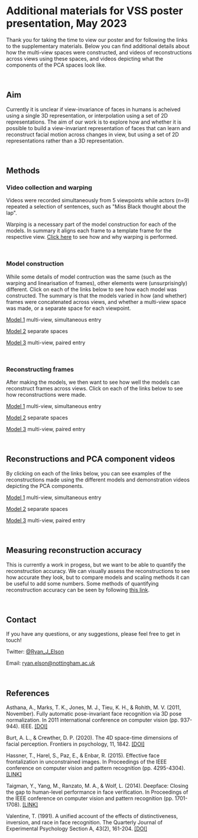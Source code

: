 # Additional materials for VSS poster presentation, May 2023
Thank you for taking the time to view our poster and for following the links to the supplementary materials.
Below you can find additional details about how the multi-view spaces were constructed, and videos of reconstructions across views using these spaces, and videos depicting what the components of the PCA spaces look like. 

<br>

## Aim
Currently it is unclear if view-invariance of faces in humans is acheived using a single 3D representation, or interpolation using a set of 2D representations. The aim of our work is to explore how and whether it is possible to build a view-invariant representation of faces that can learn and reconstruct facial motion across changes in view, but using a set of 2D representations rather than a 3D representation.

<br>

## Methods

### Video collection and warping
Videos were recorded simultaneously from 5 viewpoints while actors (n=9) repeated a selection of sentences, such as "Miss Black thought about the lap". 

Warping is a necessary part of the model construction for each of the models. In summary it aligns each frame to a template frame for the respective view. [Click here](https://ryanelson1996.github.io/VSS_2023_Poster_Supplement/Warping.html) to see how and why warping is performed.

<br>

### Model construction
While some details of model contruction was the same (such as the warping and linearisation of frames), other elements were (unsurprisingly) different. Click on each of the links below to see how each model was constructed. The summary is that the models varied in how (and whether) frames were concatenated across views, and whether a multi-view space was made, or a separate space for each viewpoint.

[Model 1](https://ryanelson1996.github.io/VSS_2023_Poster_Supplement/model_1_construction.html) multi-view, simultaneous entry

[Model 2](https://ryanelson1996.github.io/VSS_2023_Poster_Supplement/model_2_construction.html) separate spaces

[Model 3](https://ryanelson1996.github.io/VSS_2023_Poster_Supplement/model_3_construction.html) multi-view, paired entry

<br>

### Reconstructing frames
After making the models, we then want to see how well the models can reconstruct frames across views. Click on each of the links below to see how reconstructions were made.

[Model 1](https://ryanelson1996.github.io/VSS_2023_Poster_Supplement/model_1_reconstructing_frames.html) multi-view, simultaneous entry

[Model 2](https://ryanelson1996.github.io/VSS_2023_Poster_Supplement/model_2_reconstructing_frames.html) separate spaces

[Model 3](https://ryanelson1996.github.io/VSS_2023_Poster_Supplement/model_3_reconstructing_frames.html) multi-view, paired entry

<br>

## Reconstructions and PCA component videos
By clicking on each of the links below, you can see examples of the reconstructions made using the different models and demonstration videos depicting the PCA components.

[Model 1](https://ryanelson1996.github.io/VSS_2023_Poster_Supplement/model_1_multi-view_simultaneious_entry.html)  multi-view, simultaneous entry

[Model 2](https://ryanelson1996.github.io/VSS_2023_Poster_Supplement/model_2_separate_spaces.html) separate spaces

[Model 3](https://ryanelson1996.github.io/VSS_2023_Poster_Supplement/model_3_paired_entry_reconstructions.html) multi-view, paired entry

<br>

## Measuring reconstruction accuracy
This is currently a work in progess, but we want to be able to quantify the reconstruction accuracy. We can visually assess the reconstructions to see how accurate they look, but to compare models and scaling methods it can be useful to add some numbers. Some methods of quantifying reconstruction accuracy can be seen by following [this link](https://ryanelson1996.github.io/VSS_2023_Poster_Supplement/measuring_reconstruction_accuracy.html).
        

<br>

## Contact  

If you have any questions, or any suggestions, please feel free to get in touch!

Twitter: [@Ryan_J_Elson](https://twitter.com/Ryan_J_Elson)  

Email: [ryan.elson@nottingham.ac.uk](ryan.elson@nottingham.ac.uk)  

<br>

## References  

Asthana, A., Marks, T. K., Jones, M. J., Tieu, K. H., & Rohith, M. V. (2011, November). Fully automatic pose-invariant face recognition via 3D pose normalization. In 2011 international conference on computer vision (pp. 937-944). IEEE. [[DOI]](https://doi.org/10.1109/ICCV.2011.6126336)

Burt, A. L., & Crewther, D. P. (2020). The 4D space-time dimensions of facial perception. Frontiers in psychology, 11, 1842. [[DOI]](https://doi.org/10.3389/fpsyg.2020.01842)

Hassner, T., Harel, S., Paz, E., & Enbar, R. (2015). Effective face frontalization in unconstrained images. In Proceedings of the IEEE conference on computer vision and pattern recognition (pp. 4295-4304). [[LINK]](https://www.cv-foundation.org/openaccess/content_cvpr_2015/html/Hassner_Effective_Face_Frontalization_2015_CVPR_paper.html)

Taigman, Y., Yang, M., Ranzato, M. A., & Wolf, L. (2014). Deepface: Closing the gap to human-level performance in face verification. In Proceedings of the IEEE conference on computer vision and pattern recognition (pp. 1701-1708). [[LINK]](https://openaccess.thecvf.com/content_cvpr_2014/html/Taigman_DeepFace_Closing_the_2014_CVPR_paper.html)

Valentine, T. (1991). A unified account of the effects of distinctiveness, inversion, and race in face recognition. The Quarterly Journal of Experimental Psychology Section A, 43(2), 161-204. [[DOI]](https://doi.org/10.1080/14640749108400966) 
